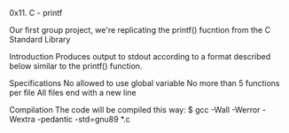 0x11. C - printf

Our first group project, we're replicating the printf() fucntion from the C Standard Library

Introduction
Produces output to stdout according to a format described below similar to the printf() function.

Specifications
No allowed to use global variable
No more than 5 functions per file
All files end with a new line

Compilation
The code will be compiled this way:
$ gcc -Wall -Werror -Wextra -pedantic -std=gnu89 *.c

